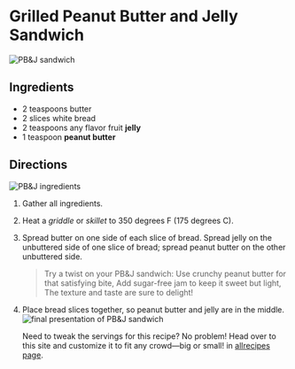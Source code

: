 # Grilled Peanut Butter and Jelly Sandwich

![PB&J sandwich](https://images.unsplash.com/photo-1557275357-072087771588?w=1000&auto=format&fit=crop&q=60&ixlib=rb-4.0.3&ixid=M3wxMjA3fDB8MHxzZWFyY2h8M3x8UEIlMjZKfGVufDB8fDB8fHww)

## Ingredients

- 2 teaspoons butter
- 2 slices white bread
- 2 teaspoons any flavor fruit **jelly**
- 1 teaspoon **peanut butter**

## Directions

![PB&J ingredients](<https://www.allrecipes.com/thmb/X3hl59AaFWPo6MLS6NsD0uma2Gw=/750x0/filters:no_upscale():max_bytes(150000):strip_icc():format(webp)/49943-grilled-peanut-butter-and-jelly-sandwich-step-1-0285-1-8681d4b22abc425e8f2402981707fa78.jpg>)

1. Gather all ingredients.
2. Heat a _griddle_ or _skillet_ to 350 degrees F (175 degrees C).
3. Spread butter on one side of each slice of bread. Spread jelly on the unbuttered side of one slice of bread; spread peanut butter on the other unbuttered side.
   > Try a twist on your PB&J sandwich: Use crunchy peanut butter for that satisfying bite,
   > Add sugar-free jam to keep it sweet but light,
   > The texture and taste are sure to delight!
4. Place bread slices together, so peanut butter and jelly are in the middle.
   ![final presentation of PB&J sandwich](<https://www.allrecipes.com/thmb/DSZMxjwQVVF71lV63aA5AAkPAms=/750x0/filters:no_upscale():max_bytes(150000):strip_icc():format(webp)/49943-grilled-peanut-butter-and-jelly-sandwich-step-4-0289-1-37f694aec9764eb3b1dfd5e744f9fa64.jpg>)

   Need to tweak the servings for this recipe? No problem! Head over to this site and customize it to fit any crowd—big or small! in [allrecipes page](https://www.allrecipes.com/recipe/49943/grilled-peanut-butter-and-jelly-sandwich/).
